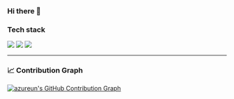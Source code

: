 ### Hi there 👋

### Tech stack
<img src="https://img.shields.io/badge/React-61DAFB?style=round-square&logo=React&logoColor=black"/> <img src="https://img.shields.io/badge/TypeScript-3178C6?style=round-square&logo=typescript&logoColor=white"/> <img src="https://img.shields.io/badge/Python-3776AB?style=round-square&logo=python&logoColor=white"/>

---

### 📈 Contribution Graph
[![azureun's GitHub Contribution Graph](https://github-readme-activity-graph.cyclic.app/graph?username=azureun&theme=react-dark)](https://github.com/azureun)


